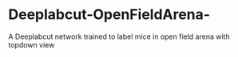 # Deeplabcut-OpenFieldArena-
A Deeplabcut network trained to label mice in open field arena with topdown view

